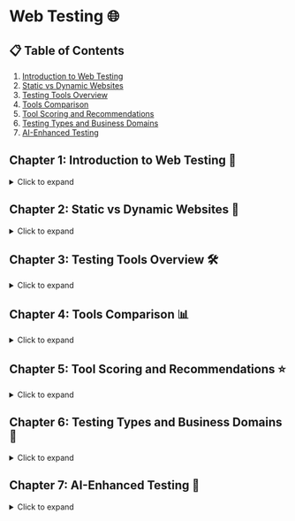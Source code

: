 # Web Testing 🌐

## 📋 Table of Contents
1. [Introduction to Web Testing](#chapter-1-introduction-to-web-testing)
2. [Static vs Dynamic Websites](#chapter-2-static-vs-dynamic-websites)
3. [Testing Tools Overview](#chapter-3-testing-tools-overview)
4. [Tools Comparison](#chapter-4-tools-comparison)
5. [Tool Scoring and Recommendations](#chapter-5-tool-scoring-and-recommendations)
6. [Testing Types and Business Domains](#chapter-6-testing-types-and-business-domains)
7. [AI-Enhanced Testing](#chapter-7-ai-enhanced-testing)

## Chapter 1: Introduction to Web Testing 🚀
<details>
<summary>Click to expand</summary>

Web testing is crucial for ensuring website functionality, performance, and user experience across different browsers and devices.

</details>

## Chapter 2: Static vs Dynamic Websites 🔄
<details>
<summary>Click to expand</summary>

### 2.1 Static Websites 📄

Static websites serve fixed content that remains the same for all users.

#### Characteristics:
- **Content**: Fixed HTML, CSS, and JavaScript files
- **Updates**: Manual deployment needed
- **Performance**: Generally faster
- **Use Cases**: Documentation, portfolios, landing pages
- **Testing Focus**: 
  - HTML structure
  - CSS styling
  - Client-side JavaScript
  - Responsive design
  - Load times

### 2.2 Dynamic Websites 🔄

Dynamic websites generate content on-the-fly based on user interactions and database data.

#### Characteristics:
- **Content**: Generated server-side
- **Updates**: Real-time content changes
- **Performance**: More complex processing
- **Use Cases**: E-commerce, social media, web applications
- **Testing Focus**:
  - Server-side functionality
  - Database interactions
  - State management
  - User sessions
  - API integrations
  - Real-time updates

</details>

## Chapter 3: Testing Tools Overview 🛠️
<details>
<summary>Click to expand</summary>

### 3.1 Selenium 🤖

#### Best suited for:
- **Static Websites**: ✅ Basic automation
- **Dynamic Websites**: ✅ Complex web applications

#### Key Features:
- Multi-language support
- Browser automation
- Cross-platform compatibility
- Extensive API

### 3.2 Playwright 🎭

#### Best suited for:
- **Static Websites**: ✅ Modern web apps
- **Dynamic Websites**: ✅ Single-page applications

#### Key Features:
- Modern architecture
- Auto-wait capabilities
- Multiple browser contexts
- Network interception

### 3.3 Cypress 🌲

#### Best suited for:
- **Static Websites**: ✅ JavaScript-heavy applications
- **Dynamic Websites**: ✅ Modern web frameworks

#### Key Features:
- Real-time reloading
- Time-travel debugging
- Automatic waiting
- Network stubbing

</details>

## Chapter 4: Tools Comparison 📊
<details>
<summary>Click to expand</summary>

### 4.1 Comparison Matrix

| Aspect | Selenium | Playwright | Cypress |
|--------|----------|------------|----------|
| **Advantages** | - Large community<br>- Multiple language support<br>- Extensive browser support | - Modern architecture<br>- Built-in auto-waiting<br>- Network interception | - Developer-friendly<br>- Real-time debugging<br>- Automatic waiting |
| **Disadvantages** | - Setup complexity<br>- Slower execution<br>- Flaky tests | - Newer community<br>- Limited language support | - Single browser instance<br>- Limited cross-domain testing |
| **Ease of Use** | Moderate | Easy | Very Easy |
| **Integration** | - Jenkins<br>- GitLab CI<br>- CircleCI<br>- Any CI platform | - GitHub Actions<br>- Azure Pipelines<br>- CircleCI | - CircleCI<br>- GitHub Actions<br>- Built-in Dashboard |
| **CI/CD** | Extensive support | Good support | Native integration |
| **Community** | Very Large | Growing | Large & Active |
| **Performance** | Moderate | Fast | Very Fast |
| **Device Support** | Extensive | Good | Limited |
| **Flexibility** | High | High | Moderate |

### 4.2 Detailed Analysis

#### 4.2.1 Selenium
- **Community Support**: Largest automation community
- **Integration**: Works with any testing framework
- **CI/CD**: Mature CI/CD support
- **Performance**: Can be slower due to WebDriver
- **Device Support**: Supports all major browsers and mobile testing
- **Flexibility**: Highly customizable but requires more setup

#### 4.2.2 Playwright
- **Community Support**: Growing rapidly
- **Integration**: Modern tool integration
- **CI/CD**: Strong GitHub Actions support
- **Performance**: Fast execution with smart waiting
- **Device Support**: Good mobile emulation
- **Flexibility**: Excellent for modern web apps

#### 4.2.3 Cypress
- **Community Support**: Active and modern
- **Integration**: Built-in integrations
- **CI/CD**: Native Dashboard service
- **Performance**: Excellent for single-domain
- **Device Support**: Limited to Chrome-based testing
- **Flexibility**: Great for JavaScript applications

</details>

## Chapter 5: Tool Scoring and Recommendations ⭐
<details>
<summary>Click to expand</summary>

### 5.1 Scoring Matrix (1-5 scale)

| Criteria | Selenium | Playwright | Cypress |
|----------|-----------|------------|----------|
| Ease of Use | 3 | 4 | 5 |
| Community Support | 5 | 3 | 4 |
| Integration Capabilities | 5 | 4 | 4 |
| CI/CD Support | 5 | 4 | 5 |
| Performance | 3 | 5 | 5 |
| Device Support | 5 | 4 | 3 |
| Flexibility | 5 | 4 | 3 |
| **Total Score** | **31/35** | **28/35** | **29/35** |

### 5.2 Recommendations

#### For Static Websites:
1. **Cypress** (Recommended)
   - Perfect for simple websites
   - Quick setup
   - Great developer experience

2. **Playwright**
   - Good alternative
   - Better cross-browser support

3. **Selenium**
   - Might be overkill
   - Use if existing infrastructure exists

#### For Dynamic Websites:
1. **Playwright** (Recommended)
   - Excellent for modern web apps
   - Great network handling
   - Auto-waiting capabilities

2. **Selenium**
   - Best for enterprise applications
   - Extensive browser support
   - Legacy application support

3. **Cypress**
   - Great for single-domain apps
   - Modern framework integration
   - Limited cross-domain support

</details>

## Chapter 6: Testing Types and Business Domains 🎯
<details>
<summary>Click to expand</summary>

### 6.1 End-to-End Testing

| Tool | Suitability | Best For | Considerations |
|------|-------------|-----------|----------------|
| **Selenium** | ⭐⭐⭐⭐ | - Large enterprise applications<br>- Cross-browser testing<br>- Legacy systems | - Robust for complex workflows<br>- Good for multi-step processes<br>- Excellent for data-driven testing |
| **Playwright** | ⭐⭐⭐⭐⭐ | - Modern web applications<br>- Single-page applications<br>- Progressive web apps | - Superior for modern frameworks<br>- Excellent for parallel testing<br>- Great for visual testing |
| **Cypress** | ⭐⭐⭐⭐ | - JavaScript applications<br>- React/Angular/Vue apps<br>- Single-domain applications | - Real-time debugging<br>- Flake-resistant tests<br>- Limited cross-domain support |

### 6.2 API Testing

| Tool | Suitability | Best For | Considerations |
|------|-------------|-----------|----------------|
| **Selenium** | ⭐⭐ | - Limited API testing<br>- Combined UI/API tests | - Not primarily designed for API testing<br>- Requires additional libraries |
| **Playwright** | ⭐⭐⭐⭐ | - API mocking<br>- Network interception<br>- Service workers | - Built-in API testing capabilities<br>- Good for API/UI integration tests |
| **Cypress** | ⭐⭐⭐⭐⭐ | - REST API testing<br>- Network stubbing<br>- Request interception | - Excellent network stubbing<br>- Built-in API testing tools<br>- Good for microservices |

### 6.3 Business Domain Testing

#### 6.3.1 Forms and Data Entry
- **Best Tool**: Cypress
- **Why**: 
  - Real-time form validation
  - Easy async handling
  - Great for form state management

#### 6.3.2 E-commerce
- **Best Tool**: Playwright
- **Why**:
  - Excellent cart management testing
  - Good payment gateway integration
  - Cross-browser compatibility
  - Mobile viewport testing

#### 6.3.3 News and Content Sites
- **Best Tool**: Selenium
- **Why**:
  - Good for content verification
  - Multiple browser support
  - Handles dynamic content well

#### 6.3.4 Cybersecurity Applications
- **Best Tool**: Playwright
- **Why**:
  - Strong network interception
  - Multiple contexts for security testing
  - Good authentication handling

#### 6.3.5 Banking Applications
- **Best Tool**: Selenium
- **Why**:
  - Mature and stable
  - Enterprise-grade security
  - Extensive browser support
  - Robust session handling

#### 6.3.6 Video Streaming Platforms
- **Best Tool**: Playwright
- **Why**:
  - Good media handling
  - Network throttling capabilities
  - Mobile device emulation

#### 6.3.7 Social Media Platforms
- **Best Tool**: Cypress
- **Why**:
  - Real-time updates testing
  - Good for modern frameworks
  - Excellent state management

### 6.4 Tool Selection Guidelines

#### When to Choose Selenium:
- Enterprise-level applications
- Legacy system testing
- Cross-browser testing requirements
- Banking and financial applications
- Strict security requirements
- Multi-language development teams

#### When to Choose Playwright:
- Modern web applications
- Microservices architecture
- Security-focused applications
- Video streaming platforms
- Mobile-first applications
- Performance-critical systems

#### When to Choose Cypress:
- JavaScript-based applications
- Single-page applications
- Form-heavy applications
- Social media platforms
- Real-time applications
- Modern framework testing

</details>

## Chapter 7: AI-Enhanced Testing 🤖
<details>
<summary>Click to expand</summary>

### 7.1 Introduction to AI in Testing

AI and Large Language Models (LLMs) are revolutionizing web testing by:
- Automating test case generation
- Improving test maintenance
- Enhancing test coverage
- Providing intelligent test insights
- Reducing manual testing effort

### 7.2 LLM Integration Options

#### 7.2.1 Local LLMs
- **Advantages**:
  - Data privacy and security
  - No internet dependency
  - Lower latency
  - Cost-effective for high volume
- **Popular Options**:
  - LLaMA
  - Mistral
  - GPT4All
- **Best For**:
  - Sensitive enterprise applications
  - Regulated industries
  - High-frequency testing

#### 7.2.2 Cloud LLMs
- **Advantages**:
  - More powerful models
  - Regular updates
  - No infrastructure management
  - Scalable resources
- **Popular Options**:
  - GPT-4
  - Claude
  - PaLM
- **Best For**:
  - Public applications
  - Startups and medium enterprises
  - Varied testing needs

### 7.3 AI Agents in Testing

#### 7.3.1 Overview
AI agents are autonomous systems that can:
- Generate test scenarios
- Execute test cases
- Analyze results
- Learn from failures
- Adapt to application changes

#### 7.3.2 Popular AI Agent Platforms
1. **AgentQL**
   - AI-powered query language for web testing and automation
   - Built-in integration with Playwright
   - Natural language selectors
   - Key Features:
     - Cross-site compatibility
     - Self-healing queries
     - Structured data output
     - Authentication support
     - Real-time debugging
   - Tools Ecosystem:
     - Python SDK
     - JavaScript SDK
     - REST API
     - Browser Debugger Extension
     - Interactive Playground
   - Best For:
     - E-commerce testing
     - Form automation
     - Cross-site testing
     - Dynamic content validation
     - Authentication workflows
   - Integration Benefits:
     - Natural language test definitions
     - UI change resilience
     - Multi-browser support
     - Headless execution
     - Session management

2. **Browser-use**
   - Open-source browser automation for AI agents
   - Built on Playwright and LangChain
   - Natural language task execution
   - Key Features:
     - Direct browser control via AI
     - Python-based implementation
     - Integration with GPT-4 and other LLMs
     - Human-in-the-loop execution
     - Automated workflow generation
   - Best For:
     - Automated UI testing
     - Task automation
     - Web scraping
     - QA testing
     - Tutorial execution
   - Integration Benefits:
     - Easy setup with pip
     - Cloud-hosted option available
     - Customizable agent behavior
     - Built-in DOM extraction
     - Reusable workflow templates

### 7.4 Integration with Testing Tools

#### 7.4.1 Selenium + AI
- **LLM Integration**:
  - Test script generation
  - Locator strategy optimization
  - Error analysis and recovery
- **AI Agent Benefits**:
  - Automated test maintenance
  - Smart wait strategies
  - Self-healing tests

#### 7.4.2 Playwright + AI
- **LLM Integration**:
  - Codeless test creation
  - API test generation
  - Visual testing enhancement
- **AI Agent Benefits**:
  - Intelligent recording
  - Network optimization
  - Cross-browser testing automation

#### 7.4.3 Cypress + AI
- **LLM Integration**:
  - Component test generation
  - Custom command creation
  - Documentation automation
- **AI Agent Benefits**:
  - Real-time test optimization
  - Intelligent retry strategies
  - State management assistance

### 7.5 Best Practices for AI-Enhanced Testing

#### 7.5.1 Test Generation
- Use LLMs for initial test case creation
- Review and validate AI-generated tests
- Maintain human oversight for critical paths
- Combine AI suggestions with domain expertise

#### 7.5.2 Test Maintenance
- Leverage AI for test script updates
- Use self-healing capabilities
- Monitor AI decisions
- Regular model retraining

#### 7.5.3 Result Analysis
- Apply LLMs for error pattern recognition
- Use AI agents for root cause analysis
- Combine multiple AI insights
- Validate AI conclusions

#### 7.5.4 Example: AI-Driven Testing with Browser-use

```python
from langchain_openai import ChatOpenAI
from browser_use import Agent
import asyncio
from dotenv import load_dotenv

# Load environment variables
load_dotenv()

async def test_login_flow():
    # Initialize AI agent with specific testing task
    agent = Agent(
        task="""Test the login flow with the following steps:
        1. Go to the login page
        2. Try invalid credentials and verify error message
        3. Try valid credentials and verify successful login
        4. Check if user profile is accessible
        Return a detailed report of the test results.""",
        llm=ChatOpenAI(model="gpt-4"),
    )
    
    # Execute the test and get results
    test_results = await agent.run()
    return test_results

async def test_e2e_workflow():
    # Initialize AI agent for E2E testing
    agent = Agent(
        task="""Perform an end-to-end test of the shopping cart:
        1. Browse product catalog
        2. Add items to cart
        3. Proceed to checkout
        4. Fill shipping information
        5. Verify order summary
        Document any issues found.""",
        llm=ChatOpenAI(model="gpt-4"),
    )
    
    # Execute E2E test
    e2e_results = await agent.run()
    return e2e_results

# Run multiple test scenarios
async def main():
    login_results = await test_login_flow()
    e2e_results = await test_e2e_workflow()
    
    print("Login Flow Test Results:", login_results)
    print("E2E Test Results:", e2e_results)

# Execute tests
asyncio.run(main())
```

Key aspects of the example:
- Natural language test specifications
- Autonomous test execution
- Comprehensive result reporting
- Multiple test scenario support
- Integration with modern async Python

#### 7.5.5 Example: Advanced Testing with AgentQL

```python
from agentql import AgentQL
from playwright.sync_api import sync_playwright

def test_ecommerce_workflow():
    # Initialize AgentQL with Playwright
    with sync_playwright() as p:
        browser = p.chromium.launch()
        page = browser.new_page()
        agent = AgentQL(page)

        # Define test cases using natural language queries
        login_query = """
        {
            loginForm {
                username: "find the username input field"
                password: "locate the password field"
                submit: "find the login button"
            }
        }
        """

        product_query = """
        {
            productList {
                items: "find all product cards" {
                    name: "get the product name"
                    price: "find the current price"
                    addToCart: "locate the add to cart button"
                }
            }
            cart {
                total: "get the cart total"
                checkout: "find the checkout button"
            }
        }
        """

        try:
            # Execute login test
            page.goto("https://example-store.com/login")
            login_elements = agent.query(login_query)
            
            # Perform login
            login_elements.loginForm.username.type("test_user")
            login_elements.loginForm.password.type("test_pass")
            login_elements.loginForm.submit.click()
            
            # Verify successful login
            assert page.url == "https://example-store.com/dashboard"

            # Test product workflow
            page.goto("https://example-store.com/products")
            product_elements = agent.query(product_query)
            
            # Add first product to cart
            first_product = product_elements.productList.items[0]
            product_name = first_product.name.text()
            first_product.addToCart.click()
            
            # Verify cart update
            cart_total = product_elements.cart.total.text()
            assert cart_total != "0.00"
            
            print(f"Test passed: Added {product_name} to cart")
            print(f"Cart total: {cart_total}")

        except Exception as e:
            print(f"Test failed: {str(e)}")
        finally:
            browser.close()

def test_form_submission():
    with sync_playwright() as p:
        browser = p.chromium.launch()
        page = browser.new_page()
        agent = AgentQL(page)

        # Define form test using natural language
        form_query = """
        {
            contactForm {
                fields: "find all input fields in the contact form" {
                    label: "get the field label"
                    input: "find the corresponding input"
                }
                submit: "locate the submit button"
                confirmation: "find the success message"
            }
        }
        """

        try:
            page.goto("https://example.com/contact")
            form = agent.query(form_query)
            
            # Fill form fields
            for field in form.contactForm.fields:
                label = field.label.text().lower()
                if "name" in label:
                    field.input.type("Test User")
                elif "email" in label:
                    field.input.type("test@example.com")
                elif "message" in label:
                    field.input.type("This is a test message")
            
            # Submit form
            form.contactForm.submit.click()
            
            # Verify submission
            success = form.contactForm.confirmation.is_visible()
            assert success, "Form submission failed"
            
            print("Form test passed: Successfully submitted contact form")

        except Exception as e:
            print(f"Form test failed: {str(e)}")
        finally:
            browser.close()

# Run tests
if __name__ == "__main__":
    test_ecommerce_workflow()
    test_form_submission()
```

Key features demonstrated:
- Natural language queries for element selection
- Structured test definitions
- Cross-page workflow testing
- Form automation
- Error handling and verification
- Session management
- Self-healing selectors

### 7.6 Implementation Strategy

1. **Assessment Phase**
   - Evaluate testing needs
   - Choose between local/cloud LLMs
   - Select appropriate AI agents
   - Define success metrics

2. **Integration Phase**
   - Start with non-critical tests
   - Gradually increase AI involvement
   - Monitor accuracy and performance
   - Collect feedback

3. **Optimization Phase**
   - Fine-tune AI parameters
   - Expand to more test cases
   - Integrate with CI/CD
   - Measure ROI

### 7.7 Future Trends

- **Emerging Technologies**:
  - Multimodal testing
  - Autonomous test evolution
  - Predictive test selection
  - Natural language test management

- **Integration Opportunities**:
  - DevOps automation
  - Security testing
  - Performance optimization
  - User experience validation

</details>
